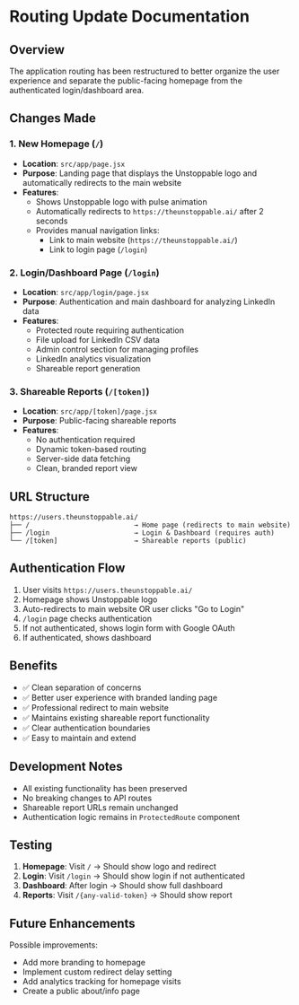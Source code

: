 # Routing Update Documentation

## Overview
The application routing has been restructured to better organize the user experience and separate the public-facing homepage from the authenticated login/dashboard area.

## Changes Made

### 1. New Homepage (`/`)
- **Location**: `src/app/page.jsx`
- **Purpose**: Landing page that displays the Unstoppable logo and automatically redirects to the main website
- **Features**:
  - Shows Unstoppable logo with pulse animation
  - Automatically redirects to `https://theunstoppable.ai/` after 2 seconds
  - Provides manual navigation links:
    - Link to main website (`https://theunstoppable.ai/`)
    - Link to login page (`/login`)

### 2. Login/Dashboard Page (`/login`)
- **Location**: `src/app/login/page.jsx`
- **Purpose**: Authentication and main dashboard for analyzing LinkedIn data
- **Features**:
  - Protected route requiring authentication
  - File upload for LinkedIn CSV data
  - Admin control section for managing profiles
  - LinkedIn analytics visualization
  - Shareable report generation

### 3. Shareable Reports (`/[token]`)
- **Location**: `src/app/[token]/page.jsx`
- **Purpose**: Public-facing shareable reports
- **Features**:
  - No authentication required
  - Dynamic token-based routing
  - Server-side data fetching
  - Clean, branded report view

## URL Structure

```
https://users.theunstoppable.ai/
├── /                          → Home page (redirects to main website)
├── /login                     → Login & Dashboard (requires auth)
└── /[token]                   → Shareable reports (public)
```

## Authentication Flow

1. User visits `https://users.theunstoppable.ai/`
2. Homepage shows Unstoppable logo
3. Auto-redirects to main website OR user clicks "Go to Login"
4. `/login` page checks authentication
5. If not authenticated, shows login form with Google OAuth
6. If authenticated, shows dashboard

## Benefits

- ✅ Clean separation of concerns
- ✅ Better user experience with branded landing page
- ✅ Professional redirect to main website
- ✅ Maintains existing shareable report functionality
- ✅ Clear authentication boundaries
- ✅ Easy to maintain and extend

## Development Notes

- All existing functionality has been preserved
- No breaking changes to API routes
- Shareable report URLs remain unchanged
- Authentication logic remains in `ProtectedRoute` component

## Testing

1. **Homepage**: Visit `/` → Should show logo and redirect
2. **Login**: Visit `/login` → Should show login if not authenticated
3. **Dashboard**: After login → Should show full dashboard
4. **Reports**: Visit `/{any-valid-token}` → Should show report

## Future Enhancements

Possible improvements:
- Add more branding to homepage
- Implement custom redirect delay setting
- Add analytics tracking for homepage visits
- Create a public about/info page

